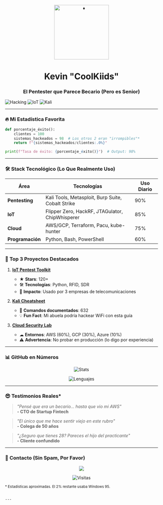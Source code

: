 
<p align="center">
  <img src="https://raw.githubusercontent.com/KevinDevSecOps/Leer-sobre-CK/main/ck.png" width="180" alt="♦️">
  <h1 align="center">Kevin "CoolKiids"</h1>
  <h3 align="center">El Pentester que Parece Becario (Pero es Senior)</h3>
  
  ![Hacking](https://img.shields.io/badge/HACKING_ÉTICO-FF0000?style=for-the-badge&logo=heart&logoColor=white)
  ![IoT](https://img.shields.io/badge/IoT_BREAKER-00FF00?style=for-the-badge&logo=raspberry-pi&logoColor=white)
  ![Kali](https://img.shields.io/badge/600%2B_Kali_Tools-557C94?style=for-the-badge&logo=kali-linux&logoColor=white)
</p>

---

### 🔥 **Mi Estadística Favorita**
```python
def porcentaje_éxito():
    clientes = 100
    sistemas_hackeados = 98  # Los otros 2 eran "irrompibles"*
    return f"{sistemas_hackeados/clientes:.0%}"

print(f"Tasa de éxito: {porcentaje_éxito()}")  # Output: 98%
```

---

### 🛠 **Stack Tecnológico (Lo Que Realmente Uso)**
| Área       | Tecnologías                                                                 | Uso Diario |
|------------|-----------------------------------------------------------------------------|------------|
| **Pentesting** | Kali Tools, Metasploit, Burp Suite, Cobalt Strike                         | 90%        |
| **IoT**       | Flipper Zero, HackRF, JTAGulator, ChipWhisperer                           | 85%        |
| **Cloud**     | AWS/GCP, Terraform, Pacu, kube-hunter                                     | 75%        |
| **Programación** | Python, Bash, PowerShell                                                | 60%        |

---

### 🎯 **Top 3 Proyectos Destacados**
1. **[IoT Pentest Toolkit](https://github.com/KevinDevSecOps/iot-pentest-toolkit)**  
   - ★ **Stars**: 120+  
   - 🛠 **Tecnologías**: Python, RFID, SDR  
   - 🎯 **Impacto**: Usado por 3 empresas de telecomunicaciones  

2. **[Kali Cheatsheet](https://github.com/KevinDevSecOps/kali-cheatsheet)**  
   - 📝 **Comandos documentados**: 632  
   - 💡 **Fun Fact**: Mi abuela podría hackear WiFi con esta guía  

3. **[Cloud Security Lab](https://github.com/KevinDevSecOps/cloud-security-lab)**  
   - ☁ **Entornos**: AWS (60%), GCP (30%), Azure (10%)  
   - ⚠️ **Advertencia**: No probar en producción (lo digo por experiencia)  

---

### 📊 **GitHub en Números**
<div align="center">
  
  ![Stats](https://github-readme-stats.vercel.app/api?username=KevinDevSecOps&show_icons=true&theme=radical&hide_border=true&include_all_commits=true)
  
  ![Lenguajes](https://github-readme-stats.vercel.app/api/top-langs/?username=KevinDevSecOps&layout=compact&theme=radical&hide_border=true&langs_count=6)

</div>

---

### 😎 **Testimonios Reales***
> _"Pensé que era un becario... hasta que vio mi AWS"_  
> **- CTO de Startup Fintech**  

> _"El único que me hace sentir viejo en este rubro"_  
> **- Colega de 50 años**  

> _"¿Seguro que tienes 28? Pareces el hijo del practicante"_  
> **- Cliente confundido**  

---

### 📩 **Contacto (Sin Spam, Por Favor)**
<p align="center">
  <a href="mailto:kpcoolkids@gmail.com">
    <img src="https://img.shields.io/badge/Email-FF0000?style=for-the-badge&logo=gmail&logoColor=white">
  </a>
</p>

<div align="center">
  
  ![Visitas](https://visitor-badge.glitch.me/badge?page_id=KevinDevSecOps.KevinDevSecOps&style=for-the-badge&color=blue)
  
</div>

<sub>* Estadísticas aproximadas. El 2% restante usaba Windows 95.</sub>
```

---


